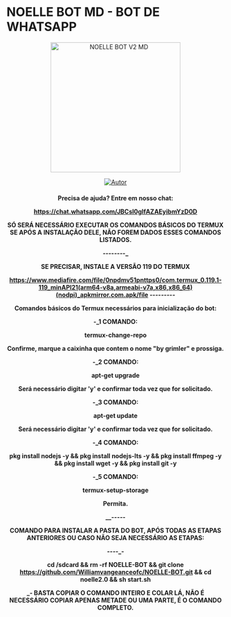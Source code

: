 # NOELLE BOT MD - BOT DE WHATSAPP
<div align="center">
<img src="https://telegra.ph/file/90b8fbcd95b8cccd0a945.jpg" alt="NOELLE BOT V2 MD " width="300" />
</div>
<p align="center">
  <a href="https://github.com/Williamvangeanceofc/NOELLE-BOT.git
"><img title="Autor" src="https://img.shields.io/badge/Autor-Vangeance-green.svg?style=for-the-badge&logo=github" /></a>
  <h4 align="center">
  
Precisa de ajuda? Entre em nosso chat: 

https://chat.whatsapp.com/JBCsl0gIfAZAEyibmYzD0D

SÓ SERÁ NECESSÁRIO EXECUTAR OS COMANDOS BÁSICOS DO TERMUX SE APÓS A INSTALAÇÃO DELE, NÃO FOREM DADOS ESSES COMANDOS LISTADOS.

_-_-_-_-_-_-_-_-_

SE PRECISAR, INSTALE A VERSÃO 119 DO TERMUX

https://www.mediafire.com/file/0npdmv51pnttps0/com.termux_0.119.1-119_minAPI21(arm64-v8a,armeabi-v7a,x86,x86_64)(nodpi)_apkmirror.com.apk/file
_-_-_-_-_-_-_-_-_-_

Comandos básicos do Termux necessários para inicialização do bot:

-_1 COMANDO:

termux-change-repo

Confirme, marque a caixinha que contem o nome "by grimler" e prossiga.

-_2 COMANDO:

apt-get upgrade

Será necessário digitar 'y' e confirmar toda vez que for solicitado.

-_3 COMANDO:

apt-get update

Será necessário digitar 'y' e confirmar toda vez que for solicitado.

-_4 COMANDO:

pkg install nodejs -y && pkg install nodejs-lts -y && pkg install ffmpeg -y && pkg install wget -y && pkg install git -y

-_5 COMANDO:

termux-setup-storage

Permita.

__-_-_-_-_-

COMANDO PARA INSTALAR A PASTA DO BOT, APÓS TODAS AS ETAPAS ANTERIORES OU CASO NÃO SEJA NECESSÁRIO AS ETAPAS:

___-_-_-_-_-

cd /sdcard && rm -rf NOELLE-BOT && git clone https://github.com/Williamvangeanceofc/NOELLE-BOT.git && cd noelle2.0 && sh start.sh

_- BASTA COPIAR O COMANDO INTEIRO E COLAR LÁ, NÃO É NECESSÁRIO COPIAR APENAS METADE OU UMA PARTE, É O COMANDO COMPLETO.
